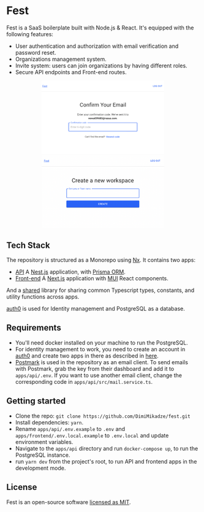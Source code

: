 # Fest

Fest is a SaaS boilerplate built with Node.js & React. It's equipped with the following features:

- User authentication and authorization with email verification and password reset.
- Organizations management system.
- Invite system: users can join organizations by having different roles.
- Secure API endpoints and Front-end routes.

<p align="center">
  <kbd>
    <img width="320" src="https://github.com/DimiMikadze/fest/blob/main/screenshot2.png">
  </kbd>
  <kbd>
    <img width="320" src="https://github.com/DimiMikadze/fest/blob/main/screenshot.png">
  </kbd>
</p>

## Tech Stack

The repository is structured as a Monorepo using [Nx](https://nx.dev). It contains two apps:

- [API](./apps/api) A [Nest.js](https://nestjs.com/) application, with [Prisma ORM](https://www.prisma.io/).
- [Front-end](./apps/frontend) A [Next.js](https://nextjs.org/) application with [MUI](https://mui.com/) React components.

And a [shared](./libs/shared) library for sharing common Typescript types, constants, and utility functions across apps.

[auth0](https://auth0.com/) is used for Identity management and PostgreSQL as a database.

## Requirements

- You'll need docker installed on your machine to run the PostgreSQL.
- For identity management to work, you need to create an account in [auth0](https://auth0.com/) and create two apps in there as described in [here](./docs/auth0.md).
- [Postmark](https://postmarkapp.com/) is used in the repository as an email client. To send emails with Postmark, grab the key from their dashboard and add it to `apps/api/.env`. If you want to use another email client, change the corresponding code in `apps/api/src/mail.service.ts`.

## Getting started

- Clone the repo: `git clone https://github.com/DimiMikadze/fest.git`
- Install dependencies: `yarn`.
- Rename `apps/api/.env.example` to `.env` and `apps/frontend/.env.local.example` to `.env.local` and update environment variables.
- Navigate to the `apps/api` directory and run `docker-compose up`, to run the PostgreSQL instance.
- run `yarn dev` from the project's root, to run API and frontend apps in the development mode.

## License

Fest is an open-source software [licensed as MIT](./LICENSE).
